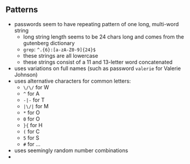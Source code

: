 ## Patterns

- passwords seem to have repeating pattern of one long, multi-word string
    - long string length seems to be 24 chars long and comes from the gutenberg dictionary
    - `grep`: `^.{6}:[a-zA-Z0-9]{24}$`
    - these strings are all lowercase
    - these strings consist of a 11 and 13-letter word concatenated
- uses variations on full names (such as password `valerie` for Valerie Johnson)
- uses alternative characters for common letters:
    - `\/\/` for W
    - `^` for A
    - `-|-` for T
    - `|\/|` for M
    - `*` for O
    - `0` for O
    - `}{` for H
    - `(` for C
    - `5` for S
    - `#` for ...
- uses seemingly random number combinations
- 
